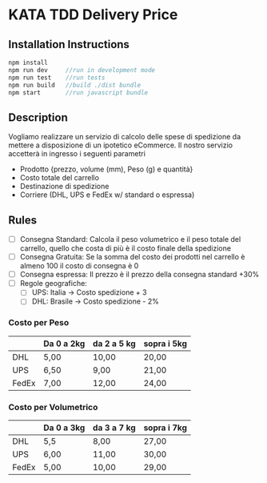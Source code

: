 # KATA TDD Delivery Price

## Installation Instructions

```JavaScript
npm install
npm run dev     //run in development mode
npm run test    //run tests
npm run build   //build ./dist bundle
npm start       //run javascript bundle
```

## Description

Vogliamo realizzare un servizio di calcolo delle spese di spedizione da mettere a disposizione di un ipotetico eCommerce. Il nostro servizio accetterà in ingresso i seguenti parametri

- Prodotto {prezzo, volume (mm), Peso (g) e quantità}
- Costo totale del carrello 
- Destinazione di spedizione
- Corriere (DHL, UPS e FedEx w/ standard o espressa)

## Rules

- [ ] Consegna Standard: Calcola il peso volumetrico e il peso totale del carrello, quello che costa di più è il costo finale della spedizione 
- [ ] Consegna Gratuita: Se la somma del costo dei prodotti nel carrello è almeno 100 il costo di consegna è 0
- [ ] Consegna espressa: Il prezzo è il prezzo della consegna standard +30%
- [ ] Regole geografiche: 
    - [ ] UPS: Italia -> Costo spedizione + 3
    - [ ] DHL: Brasile -> Costo spedizione - 2% 

### Costo per Peso

|   | Da 0 a 2kg | da 2 a 5 kg | sopra i 5kg |
|---|---|---|---| 
| DHL | 5,00 | 10,00 | 20,00 | 
| UPS | 6,50 | 9,00 | 21,00 | 
| FedEx | 7,00 | 12,00 | 24,00 | 

### Costo per Volumetrico

|   | Da 0 a 3kg | da 3 a 7 kg | sopra i 7kg |
|---|---|---|---| 
| DHL | 5,5 | 8,00 | 27,00 | 
| UPS | 6,00 | 11,00 | 30,00 | 
| FedEx | 5,00 | 10,00 | 29,00 | 